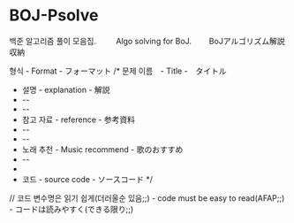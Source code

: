 # BOJ-Psolve
백준 알고리즘 풀이 모음집. 　　 Algo solving for BoJ. 　　BoJアルゴリズム解説収納

형식 - Format - フォーマット
/* 문제 이름　- Title -　タイトル
* 설명 - explanation - 解説
* --
* --
* 참고 자료 - reference - 参考資料
* --
* --
* 노래 추천 - Music recommend - 歌のおすすめ
* --
*
* 코드 - source code - ソースコード
*/

// 코드 변수명은 읽기 쉽게(더러울순 있음;;) - code must be easy to read(AFAP;;) - コードは読みやすく(できる限り;;)
